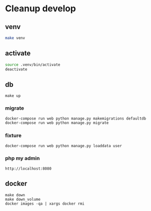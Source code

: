 # Cleanup develop

## venv

```sh
make venv
```

## activate

```sh
source .venv/bin/activate
deactivate
```

## db

```shell
make up
```

### migrate

```sh
docker-compose run web python manage.py makemigrations defaultdb
docker-compose run web python manage.py migrate
```

### fixture

```sh
docker-compose run web python manage.py loaddata user
```

### php my admin

`http://localhost:8080`

## docker

```shell
make down
make down_volume
docker images -qa | xargs docker rmi
```

